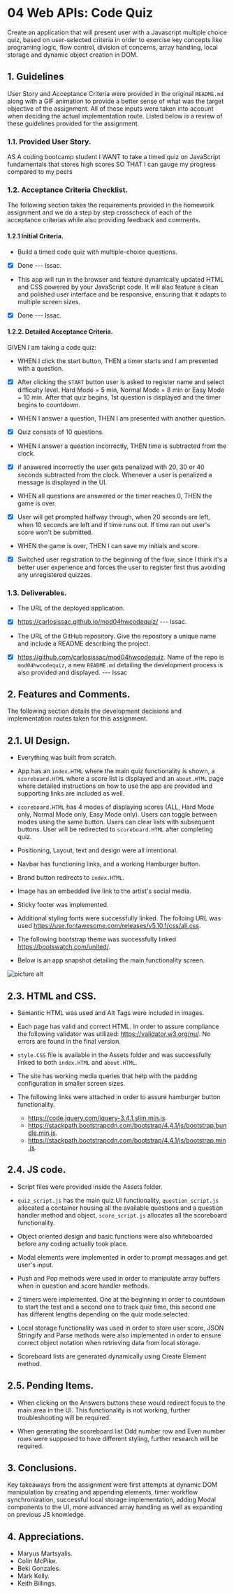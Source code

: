 # 04 Web APIs: Code Quiz

Create an application that will present user with a Javascript multiple choice quiz, based on user-selected criteria in order to exercise key concepts like programing logic, flow control, division of concerns, array handling, local storage and dynamic object creation in DOM.

## 1. Guidelines

User Story and Acceptance Criteria were provided in the original `README.md` along with a GIF animation to provide a better sense of what was the target objective of the assignment. All of these inputs were taken into account when deciding the actual implementation route. Listed below is a review of these guidelines provided for the assignment.

### 1.1. Provided User Story.

AS A coding bootcamp student
I WANT to take a timed quiz on JavaScript fundamentals that stores high scores
SO THAT I can gauge my progress compared to my peers

### 1.2. Acceptance Criteria Checklist.

The following section takes the requirements provided in the homework assignment and we do a step by step crosscheck of each of the acceptance criterias while also providing feedback and comments.

#### 1.2.1 Initial Criteria.

* Build a timed code quiz with multiple-choice questions.
- [x] Done --- Issac.

* This app will run in the browser and feature dynamically updated HTML and CSS powered by your JavaScript code. It will also feature a clean and polished user interface and be responsive, ensuring that it adapts to multiple screen sizes.
- [x] Done --- Issac.

#### 1.2.2. Detailed Acceptance Criteria.

GIVEN I am taking a code quiz:

* WHEN I click the start button, THEN a timer starts and I am presented with a question.
- [x] After clicking the `START` button user is asked to register name and select difficulty level. Hard Mode = 5 min, Normal Mode = 8 min or Easy Mode = 10 min. After that quiz begins, 1st question is displayed and the timer begins to countdown.

* WHEN I answer a question, THEN I am presented with another question.
- [x] Quiz consists of 10 questions.

* WHEN I answer a question incorrectly, THEN time is subtracted from the clock.
- [x] if answered incorrectly the user gets penalized with 20, 30 or 40 seconds subtracted from the clock. Whenever a user is penalized a message is displayed in the UI.

* WHEN all questions are answered or the timer reaches 0, THEN the game is over.
- [x] User will get prompted halfway through, when 20 seconds are left, when 10 seconds are left and if time runs out. If time ran out user's score won't be submitted.

* WHEN the game is over, THEN I can save my initials and score.
- [x] Switched user registration to the beginning of the flow, since I think it's a better user experience and forces the user to register first thus avoiding any unregistered quizzes.

### 1.3. Deliverables.

* The URL of the deployed application.
- [x] https://carlosissac.github.io/mod04hwcodequiz/ --- Issac.

* The URL of the GitHub repository. Give the repository a unique name and include a README describing the project.
- [x] https://github.com/carlosissac/mod04hwcodequiz. Name of the repo is `mod04hwcodequiz`, a new `README.md` detailing the development process is also provided and displayed. --- Issac

## 2. Features and Comments.

The following section details the development decisions and implementation routes taken for this assignment.

## 2.1. UI Design.

* Everything was built from scratch.

* App has an `index.HTML` where the main quiz functionality is shown, a `scoreboard.HTML` where a score list is displayed and an `about.HTML` page where detailed instructions on how to use the app are provided and supporting links are included as well.

* `scoreboard.HTML` has 4 modes of displaying scores (ALL, Hard Mode only, Normal Mode only, Easy Mode only). Users can toggle between modes using the same button. Users can clear lists with subsequent buttons. User will be redirected to `scoreboard.HTML` after completing quiz.

* Positioning, Layout, text and design were all intentional.

* Navbar has functioning links, and a working Hamburger button.

* Brand button redirects to `index.HTML`.

* Image has an embedded live link to the artist's social media.

* Sticky footer was implemented.

* Additional styling fonts were successfully linked. The folloing URL was used https://use.fontawesome.com/releases/v5.10.1/css/all.css.

* The following bootstrap theme was successfully linked https://bootswatch.com/united/.

* Below is an app snapshot detailing the main functionality screen.

![picture alt](./assets/quiz_snapshot.jpg "index.HTML")

## 2.3. HTML and CSS.

* Semantic HTML was used and Alt Tags were included in images.

* Each page has valid and correct HTML. In order to assure compliance the following validator was utilized: https://validator.w3.org/nu/. No errors are found in the final version.

* `style.CSS` file is available in the Assets folder and was successfully linked to both `index.HTML` and `about.HTML`.

* The site has working media queries that help with the padding configuration in smaller screen sizes.

* The following links were attached in order to assure hamburger button functionality.
   * https://code.jquery.com/jquery-3.4.1.slim.min.js.
   * https://stackpath.bootstrapcdn.com/bootstrap/4.4.1/js/bootstrap.bundle.min.js.
   * https://stackpath.bootstrapcdn.com/bootstrap/4.4.1/js/bootstrap.min.js.

## 2.4. JS code.

* Script files were provided inside the Assets folder.

* `quiz_script.js` has the main quiz UI functionality, `question_script.js` allocated a container housing all the available questions and a question handler method and object, `score_script.js` allocates all the scoreboard functionality.

* Object oriented design and basic functions were also whiteboarded before any coding actually took place.

* Modal elements were implemented in order to prompt messages and get user's input.

* Push and Pop methods were used in order to manipulate array buffers when in question and score handler methods.

* 2 timers were implemented. One at the beginning in order to countdown to start the test and a second one to track quiz time, this second one has different lengths depending on the quiz mode selected.

* Local storage functionality was used in order to store user score, JSON Stringify and Parse methods were also implemented in order to ensure correct object notation when retrieving data from local storage.

* Scoreboard lists are generated dynamically using Create Element method.

## 2.5. Pending Items.

* When clicking on the Answers buttons these would redirect focus to the main area in the UI. This functionality is not working, further troubleshooting will be required.

* When generating the scoreboard list Odd number row and Even number rows were supposed to have different styling, further research will be required.

## 3. Conclusions.

Key takeaways from the assignment were first attempts at dynamic DOM manipulation by creating and appending elements, timer workflow synchronization, successful local storage implementation, adding Modal components to the UI, more advanced array handling as well as expanding on previous JS knowledge. 

## 4. Appreciations.

* Maryus Martsyalis.
* Colin McPike.
* Beki Gonzales.
* Mark Kelly.
* Keith Billings.


